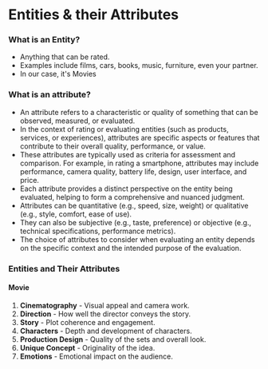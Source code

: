 # Entities & their Attributes

### What is an Entity?

- Anything that can be rated.
- Examples include films, cars, books, music, furniture, even your partner.
- In our case, it's Movies

### What is an attribute?

- An attribute refers to a characteristic or quality of something that can be observed, measured, or evaluated.
- In the context of rating or evaluating entities (such as products, services, or experiences), attributes are specific aspects or features that contribute to their overall quality, performance, or value.
- These attributes are typically used as criteria for assessment and comparison. For example, in rating a smartphone, attributes may include performance, camera quality, battery life, design, user interface, and price.
- Each attribute provides a distinct perspective on the entity being evaluated, helping to form a comprehensive and nuanced judgment.
- Attributes can be quantitative (e.g., speed, size, weight) or qualitative (e.g., style, comfort, ease of use).
- They can also be subjective (e.g., taste, preference) or objective (e.g., technical specifications, performance metrics).
- The choice of attributes to consider when evaluating an entity depends on the specific context and the intended purpose of the evaluation.

### Entities and Their Attributes

#### Movie

1. **Cinematography** - Visual appeal and camera work.
2. **Direction** - How well the director conveys the story.
3. **Story** - Plot coherence and engagement.
4. **Characters** - Depth and development of characters.
5. **Production Design** - Quality of the sets and overall look.
6. **Unique Concept** - Originality of the idea.
7. **Emotions** - Emotional impact on the audience.
